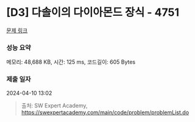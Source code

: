 # [D3] 다솔이의 다이아몬드 장식 - 4751 

[문제 링크](https://swexpertacademy.com/main/code/problem/problemDetail.do?contestProbId=AWSNw5jKzwMDFAUr) 

### 성능 요약

메모리: 48,688 KB, 시간: 125 ms, 코드길이: 605 Bytes

### 제출 일자

2024-04-10 13:02



> 출처: SW Expert Academy, https://swexpertacademy.com/main/code/problem/problemList.do
